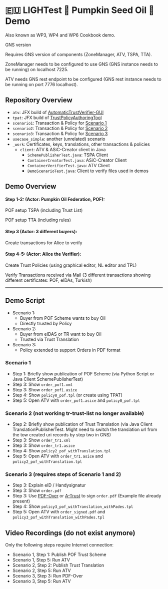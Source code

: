 # 🇪🇺 LIGHTest 💚 Pumpkin Seed Oil 💚 Demo

Also known as WP3, WP4 and WP6 Cookbook demo.

GNS version

Requires GNS version of components (ZoneManager, ATV, TSPA, TTA).

ZoneManager needs to be configured to use GNS (GNS instance needs to be running) on localhost 7225.

ATV needs GNS rest endpoint to be configured (GNS rest instance needs to be running on port 7776 localhost).

## Repository Overview

* `atv`: JFX build of [AutomaticTrustVerifier-GUI](https://github.com/H2020LIGHTest/AutomaticTrustVerifier-GUI)
* `tpat`: JFX build of [TrustPolicyAuthoringTool](https://github.com/H2020LIGHTest/TrustPolicyAuthoringTool)
* `scenario1`: Transaction & Policy for [Scenario 1](#scenario-1)
* `scenario2`: Transaction & Policy for [Scenario 2](#scenario-2)
* `scenario3`: Transaction & Policy for [Scenario 3](#scenario-3)
* `usecase_simple`: another (unrelated) scenario
* `_work`: Certificates, keys, translations, other transactions & policies
    * `client`: ATV & ASiC-Creator client in Java
        * `SchemePublisherTest.java`: TSPA Client
        * `ContainerCreatorTest.java`: ASiC-Creator Client
        * `ContainerVerifierTest.java`: ATV Client
        * `DemoScenarioTest.java`: Client to verify files used in demos


## Demo Overview

#### Step 1-2: (Actor: Pumpkin Oil Federation, POF):

POF setup TSPA (including Trust List)

POF setup TTA (including rules)


#### Step 3 (Actor: 3 different buyers):

Create transactions for Alice to verify 


#### Step 4-5: (Actor: Alice the Verifier):

Create Trust Policies (using graphical editor, NL editor and TPL)  

Verify Transactions received via Mail (3 different transactions showing different certificates: POF, eIDAs, Turkish)


---

## Demo Script

* Scenario 1:
    * Buyer from POF Scheme wants to buy Oil
    * Directly trusted by Policy
* Scenario 2:
    * Buyer from eIDAS or TR want to buy Oil
    * Trusted via Trust Translation
* Scenario 3:
    * Policy extended to support Orders in PDF format


### Scenario 1

* Step 1: Briefly show publication of POF Scheme (via Python Script or Java Client SchemePublisherTest)
* Step 3: Show `order_pof1.xml`
* Step 3: Show `order_pof1.asice`
* Step 4: Show `policy0_pof.tpl` (or create using TPAT)
* Step 5: Open ATV with `order_pof1.asice` and `policy0_pof.tpl`

### Scenario 2 (not working tr-trust-list no longer available)

* Step 2: Briefly show publication of Trust Translation (via Java Client TranslationPublisherTest. Might need to switch the translation url from the tow created uri records by step two in GNS)
* Step 3: Show `order_tr1.xml`
* Step 3: Show `order_tr1.asice`
* Step 4: Show `policy2_pof_withTranslation.tpl`
* Step 5: Open ATV with `order_tr1.asice` and `policy2_pof_withTranslation.tpl`

### Scenario 3 (requires steps of Scenario 1 and 2)

* Step 3: Explain eID / Handysignatur
* Step 3: Show `order.pdf`
* Step 3: Use [PDF-Over](https://technology.a-sit.at/en/pdf-over/) or [A-Trust](https://www.handy-signatur.at/hs2/#!sign/single) to sign `order.pdf` (Example file already present)
* Step 4: Show `policy3_pof_withTranslation_withPades.tpl`
* Step 5: Open ATV with `order_signed.pdf` and `policy3_pof_withTranslation_withPades.tpl`


## Video Recordings (do not exist anymore)

Only the following steps require Internet connection:

* Scenario 1, Step 1: Publish POF Trust Scheme
* Scenario 1, Step 5: Run ATV 
* Scenario 2, Step 2: Publish Trust Translation
* Scenario 2, Step 5: Run ATV
* Scenario 3, Step 3: Run PDF-Over
* Scenario 3, Step 5: Run ATV

